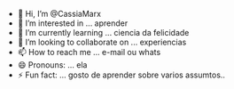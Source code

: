 - 👋 Hi, I’m @CassiaMarx
- 👀 I’m interested in ... aprender 
- 🌱 I’m currently learning ... ciencia da felicidade
- 💞️ I’m looking to collaborate on ... experiencias
- 📫 How to reach me ... e-mail ou whats
- 😄 Pronouns: ... ela
- ⚡ Fun fact: ... gosto de aprender sobre varios assumtos..

<!---
CassiaMarx/CassiaMarx is a ✨ special ✨ repository because its `README.md` (this file) appears on your GitHub profile.
You can click the Preview link to take a look at your changes.
--->
